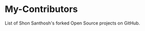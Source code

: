 # My-Contributors
List of Shon Santhosh's forked Open Source projects on GitHub.

<!-- start: YOUR_STARTER --><!-- end: YOUR_STARTER -->
